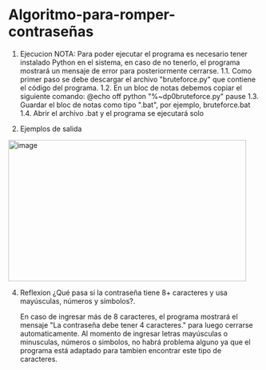 # Algoritmo-para-romper-contraseñas
1. Ejecucion
NOTA: Para poder ejecutar el programa es necesario tener instalado Python en el sistema, en caso de no tenerlo, el programa mostrará un mensaje de error para posteriormente cerrarse.
1.1. Como primer paso se debe descargar el archivo "bruteforce.py" que contiene el código del programa.
1.2. En un bloc de notas debemos copiar el siguiente comando:
         @echo off
         python "%~dp0bruteforce.py"
         pause
1.3. Guardar el bloc de notas como tipo ".bat", por ejemplo, bruteforce.bat
1.4. Abrir el archivo .bat y el programa se ejecutará solo

3. Ejemplos de salida
<img width="476" height="283" alt="image" src="https://github.com/user-attachments/assets/e298f64d-07bc-4256-a889-8dd82686398e" />

4. Reflexion
   ¿Qué pasa si la contraseña tiene 8+ caracteres y usa mayúsculas, números y símbolos?.

   En caso de ingresar más de 8 caracteres, el programa mostrará el mensaje "La contraseña debe tener 4 caracteres." para luego cerrarse automaticamente. Al momento de ingresar letras mayúsculas o minusculas, números o simbolos, no habrá problema alguno ya que el programa está adaptado para tambien encontrar este tipo de caracteres.
